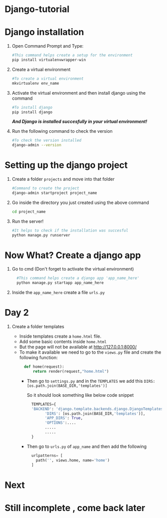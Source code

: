 # Django-tutorial

# Django installation


1. Open Command Prompt and Type:

    ```sh
    #This command helps create a setup for the environment
    pip install virtualenvwrapper-win
    ```

2. Create a virtual environment
    ```sh
    #To create a virtual environment
    mkvirtualenv env_name
    ```

3. Activate the virtual environment and then install django using the command
    ```sh
    #To install django
    pip install django
    ```

    ***And Django is installed succesfully in your virtual environment!***

4. Run the following command to check the version
    ```sh
    #To check the version installed
    django-admin --version
    ```


# Setting up the django project

1. Create a folder `projects` and move into that folder
    ```sh
    #Command to create the project
    django-admin startproject project_name
    ```

2. Go inside the directory you just created using the above command
    ```sh
    cd project_name
    ```
3. Run the server!
    ```sh
    #It helps to check if the installation was succesful
    python manage.py runserver      
    ```

# Now What? Create a django app

1. Go to cmd (Don't forget to activate the virtual environment)
    ```sh
      #This command helps create a django app 'app_name_here'
      python manage.py startapp app_name_here        
    ```

2. Inside the `app_name_here` create a file `urls.py`


# Day 2

1. Create a folder templates

    * Inside templates create a `home.html` file.
    * Add some basic contents inside `home.html`
    * But the page will not be available at http://127.0.0.1:8000/
    * To make it available we need to go to the `views.py` file and create the following function:
        ```py
          def home(request):
              return render(request,"home.html")
        ```
      * Then go to `settings.py` and in the `TEMPLATES` we add this `DIRS: [os.path.join(BASE_DIR,'templates')]`

        So it should look something like below code snippet
        ```py
          TEMPLATES={
          'BACKEND': 'django.template.backends.django.DjangoTemplates',
                'DIRS': [os.path.join(BASE_DIR,'templates')],
                'APP_DIRS': True,
                'OPTIONS':....
                .....
                .....
          }
        ```

      * Then go to `urls.py` of `app_name` and then add the following
        ```py
          urlpatterns= [
            path('', views.home, name='home')
          ]
        ```
    
    
    
# Next

# Still incomplete , come back later


